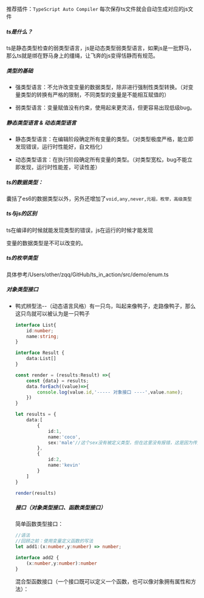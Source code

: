 推荐插件：`TypeScript Auto Compiler` 每次保存ts文件就会自动生成对应的js文件

##### ts是什么？

ts是静态类型检查的弱类型语言，js是动态类型弱类型语言，如果js是一批野马，那么ts就是绑在野马身上的缰绳，让飞奔的js变得恬静而有规范。

##### 类型的基础

- 强类型语言：不允许改变变量的数据类型，除非进行强制性类型转换。（对变量类型的转换有严格的限制，不同类型的变量是不能相互赋值的）

- 弱类型语言：变量赋值没有约束，使用起来更灵活，但更容易出现低级bug。

##### 静态类型语言 & 动态类型语言

- 静态类型语言：在编辑阶段确定所有变量的类型。（对类型极度严格，能立即发现错误，运行时性能好，自文档化）

- 动态类型语言：在执行阶段确定所有变量的类型。（对类型宽松，bug不能立即发现，运行时性能差，可读性差）

  

##### ts的数据类型：

囊括了es6的数据类型以外，另外还增加了`void,any,never,元祖，枚举，高级类型`

##### ts与js的区别

ts在编译的时候就能发现类型的错误，js在运行的时候才能发现

变量的数据类型是不可以改变的。

##### ts的枚举类型

具体参考/Users/other/zqq/GitHub/ts_in_action/src/demo/enum.ts

##### 对象类型接口

- 鸭式辨型法--（动态语言风格）有一只鸟，叫起来像鸭子，走路像鸭子，那么这只鸟就可以被认为是一只鸭子

  ```typescript
  interface List{
      id:number;
      name:string;
  }
  
  interface Result {
      data:List[]
  }
  
  const render = (results:Result) =>{
      const {data} = results;
      data.forEach((value)=>{
          console.log(value.id,'----- 对象接口 ----',value.name);
      })
  }
  
  let results = {
      data:[
          {
              id:1,
              name:'coco',
              sex:'male'//这个sex没有被定义类型，但在这里没有报错，这是因为传入的对象满足接口的必要条件，那么即使有多余的属性也不会报错
          },
          {
              id:2,
              name:'kevin'
          }
      ]
  }
  
  render(results)
  ```

  ##### 接口（对象类型接口、函数类型接口）

  简单函数类型接口：

  ```typescript
  //语法
  //回顾之前：使用变量定义函数的写法
  let add1:(x:number,y:number) => number;
  
  interface add2 {
      (x:number,y:number):number
  }
  
  
  ```

  混合型函数接口（一个接口既可以定义一个函数，也可以像对象拥有属性和方法）：

  ```
  
  ```

  

  